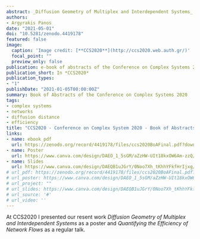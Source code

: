 ```yaml
---
abstract: _Diffusion Geometry of Multiplex and Interdependent Systems_ (poster) and _Quantifying the Efficiency of Network Flows_ (regular talk).
authors:
- Argyrakis Panos
date: "2021-05-01"
doi: "10.5281/zenodo.4419178"
featured: false
image:
  caption: 'Image credit: [**CCS2020**](http://ccs2020.web.auth.gr/)'
  focal_point: ""
  preview_only: false
publication: e-book of abstracts of the Conference on Complex Systems 2020 (CCS2020)
publication_short: In *CCS2020*
publication_types:
- "1"
publishDate: "2021-01-05T00:00:00Z"
summary: Book of Abstracts of the Conference on Complex Systems 2020
tags:
- complex systems
- networks
- diffusion distance
- efficiency
title: "CCS2020 - Conference on Complex System 2020 - Book of Abstracts"
links:
- name: ebook pdf
  url: https://zenodo.org/record/4419178/files/ccs2020BoAFinal.pdf?download=1
- name: Poster
  url: https://www.canva.com/design/DAEO_1_5sGM/aZzHW-UIt18kxOW6Am-zzQ/view?utm_campaign=designshare&utm_source=sharebutton
- name: Slides
  url: https://www.canva.com/design/DAEQB1uJGrY/0Noo7Xh_tKhhYFkfHrIjxg/view?utm_campaign=designshare&utm_source=sharebutton
# url_pdf: https://zenodo.org/record/4419178/files/ccs2020BoAFinal.pdf?download=1
# url_poster: https://www.canva.com/design/DAEO_1_5sGM/aZzHW-UIt18kxOW6Am-zzQ/view?utm_campaign=designshare&utm_source=sharebutton
# url_project: ""
# url_slides: https://www.canva.com/design/DAEQB1uJGrY/0Noo7Xh_tKhhYFkfHrIjxg/view?utm_campaign=designshare&utm_source=sharebutton
# url_source: '#'
# url_video: ''
---
```


At CCS2020 I presented our resent work _Diffusion Geometry of Multiplex and Interdependent Systems_ as a poster and _Quantifying the Efficiency of Network Flows_ as a regular talk. 
